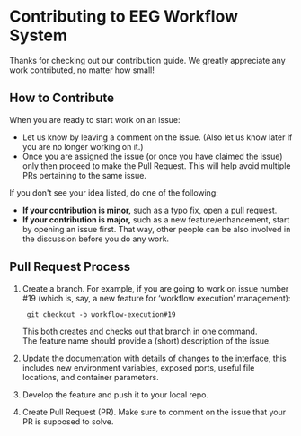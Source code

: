 # Contributing to EEG Workflow System

Thanks for checking out our contribution guide. We greatly appreciate any work contributed, no matter how small!

## How to Contribute
When you are ready to start work on an issue:

- Let us know by leaving a comment on the issue. (Also let us know later if you are no longer working on it.)
- Once you are assigned the issue (or once you have claimed the issue) only then proceed to make the Pull Request. This will help avoid multiple PRs pertaining to the same issue.

If you don't see your idea listed, do one of the following:
* **If your contribution is minor,** such as a typo fix, open a pull request.
* **If your contribution is major,** such as a new feature/enhancement, start by opening an issue first. That way, other people can be also involved in the discussion before you do any work.

## Pull Request Process

1. Create a branch. For example, if you are going to work on issue number #19 (which is, say, a new feature for ‘workflow execution’ management):

        git checkout -b workflow-execution#19

    This both creates and checks out that branch in one command.  
    The feature name should provide a (short) description of the issue.

2. Update the documentation with details of changes to the interface, this includes new environment variables, exposed ports, useful file locations, and container parameters.
   
3. Develop the feature and push it to your local repo.
   
4. Create Pull Request (PR). Make sure to comment on the issue that your PR is supposed to solve.
